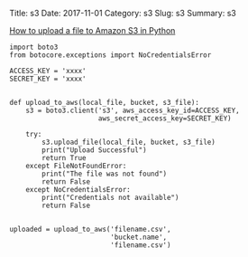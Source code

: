 Title: s3 
Date: 2017-11-01
Category: s3
Slug: s3
Summary: s3


[How to upload a file to Amazon S3 in Python](https://medium.com/bilesanmiahmad/how-to-upload-a-file-to-amazon-s3-in-python-68757a1867c6)

```
import boto3
from botocore.exceptions import NoCredentialsError

ACCESS_KEY = 'xxxx'
SECRET_KEY = 'xxxx'


def upload_to_aws(local_file, bucket, s3_file):
    s3 = boto3.client('s3', aws_access_key_id=ACCESS_KEY,
                      aws_secret_access_key=SECRET_KEY)

    try:
        s3.upload_file(local_file, bucket, s3_file)
        print("Upload Successful")
        return True
    except FileNotFoundError:
        print("The file was not found")
        return False
    except NoCredentialsError:
        print("Credentials not available")
        return False


uploaded = upload_to_aws('filename.csv', 
                         'bucket.name', 
                         'filename.csv')
```

